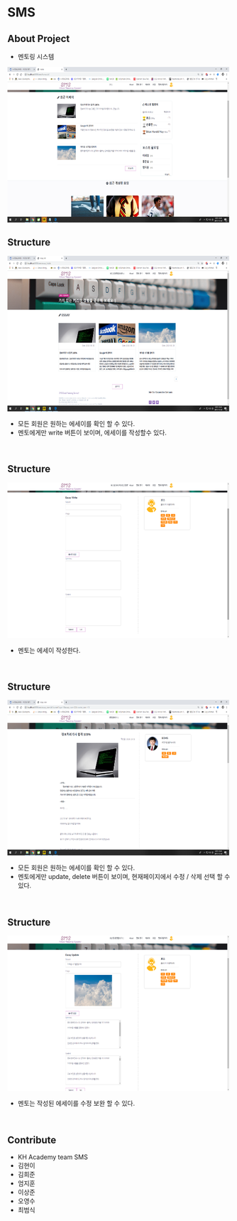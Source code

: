 # SMS

## About Project
- 멘토링 시스템
<img src="/project_images/main.png" style="width: 500px; height: 350px" />
<br />

## Structure

<img src="/project_images/list.png" style="width: 500px; height: 350px" />

- 모든 회원은 원하는 에세이를  확인 할 수 있다.
- 멘토에게만 write 버튼이 보이며, 에세이를 작성할수 있다.

<br />

## Structure

<img src="/project_images/write.png" style="width: 500px; height: 350px" />

- 멘토는 에세이 작성한다.

<br />

## Structure

<img src="/project_images/view.png" style="width: 500px; height: 350px" />

- 모든 회원은 원하는 에세이를 확인 할 수 있다.
- 멘토에게만 update, delete 버튼이 보이며, 현재페이지에서 수정 / 삭제 선택 할 수 있다.

<br />

## Structure

<img src="/project_images/update.png" style="width: 500px; height: 350px" />

- 멘토는 작성된 에세이를 수정 보완 할 수 있다.

<br />

## Contribute
- KH Academy team SMS
- 김현이
- 김희준
- 엄지훈
- 이상준
- 오영수
- 최범식


[report]: <https://github.com/trigger18/sms.git>

